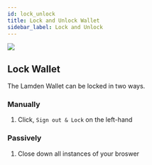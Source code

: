 ```yaml
---
id: lock_unlock
title: Lock and Unlock Wallet
sidebar_label: Lock and Unlock
---
```


![](/img/wallet/gif/1.0.0_account_delete.gif)

## Lock Wallet
The Lamden Wallet can be locked in two ways.

### Manually
1. Click, `Sign out & Lock` on the left-hand 

### Passively
1. Close down all instances of your broswer